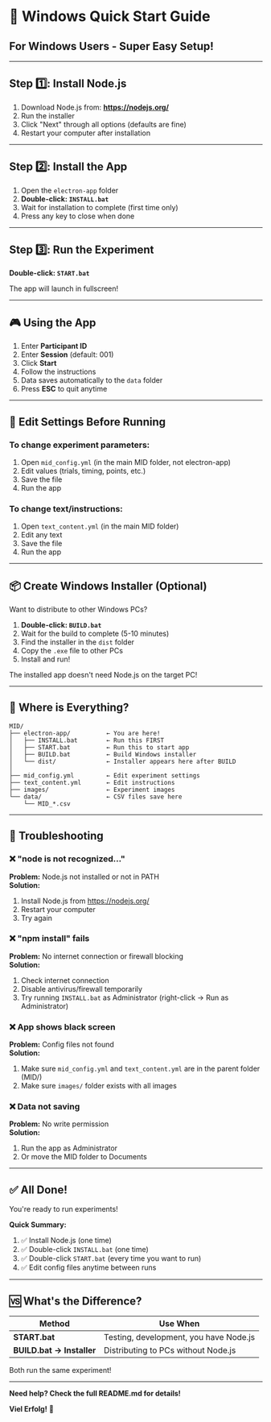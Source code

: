 # 🚀 Windows Quick Start Guide

## For Windows Users - Super Easy Setup!

---

## Step 1️⃣: Install Node.js

1. Download Node.js from: **https://nodejs.org/**
2. Run the installer
3. Click "Next" through all options (defaults are fine)
4. Restart your computer after installation

---

## Step 2️⃣: Install the App

1. Open the `electron-app` folder
2. **Double-click: `INSTALL.bat`**
3. Wait for installation to complete (first time only)
4. Press any key to close when done

---

## Step 3️⃣: Run the Experiment

**Double-click: `START.bat`**

The app will launch in fullscreen!

---

## 🎮 Using the App

1. Enter **Participant ID**
2. Enter **Session** (default: 001)
3. Click **Start**
4. Follow the instructions
5. Data saves automatically to the `data` folder
6. Press **ESC** to quit anytime

---

## 📝 Edit Settings Before Running

### To change experiment parameters:
1. Open `mid_config.yml` (in the main MID folder, not electron-app)
2. Edit values (trials, timing, points, etc.)
3. Save the file
4. Run the app

### To change text/instructions:
1. Open `text_content.yml` (in the main MID folder)
2. Edit any text
3. Save the file
4. Run the app

---

## 📦 Create Windows Installer (Optional)

Want to distribute to other Windows PCs?

1. **Double-click: `BUILD.bat`**
2. Wait for the build to complete (5-10 minutes)
3. Find the installer in the `dist` folder
4. Copy the `.exe` file to other PCs
5. Install and run!

The installed app doesn't need Node.js on the target PC!

---

## 📁 Where is Everything?

```
MID/
├── electron-app/          ← You are here!
│   ├── INSTALL.bat        ← Run this FIRST
│   ├── START.bat          ← Run this to start app
│   ├── BUILD.bat          ← Build Windows installer
│   └── dist/              ← Installer appears here after BUILD
│
├── mid_config.yml         ← Edit experiment settings
├── text_content.yml       ← Edit instructions
├── images/                ← Experiment images
└── data/                  ← CSV files save here
    └── MID_*.csv
```

---

## 🔧 Troubleshooting

### ❌ "node is not recognized..."
**Problem:** Node.js not installed or not in PATH  
**Solution:** 
1. Install Node.js from https://nodejs.org/
2. Restart your computer
3. Try again

### ❌ "npm install" fails
**Problem:** No internet connection or firewall blocking  
**Solution:**
1. Check internet connection
2. Disable antivirus/firewall temporarily
3. Try running `INSTALL.bat` as Administrator (right-click → Run as Administrator)

### ❌ App shows black screen
**Problem:** Config files not found  
**Solution:**
1. Make sure `mid_config.yml` and `text_content.yml` are in the parent folder (MID/)
2. Make sure `images/` folder exists with all images

### ❌ Data not saving
**Problem:** No write permission  
**Solution:**
1. Run the app as Administrator
2. Or move the MID folder to Documents

---

## ✅ All Done!

You're ready to run experiments!

**Quick Summary:**
1. ✅ Install Node.js (one time)
2. ✅ Double-click `INSTALL.bat` (one time)
3. ✅ Double-click `START.bat` (every time you want to run)
4. ✅ Edit config files anytime between runs

---

## 🆚 What's the Difference?

| Method | Use When |
|--------|----------|
| **START.bat** | Testing, development, you have Node.js |
| **BUILD.bat → Installer** | Distributing to PCs without Node.js |

Both run the same experiment!

---

**Need help? Check the full README.md for details!**

**Viel Erfolg!** 🎉

